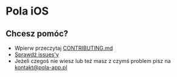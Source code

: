 # Pola iOS

## Chcesz pomóc?

* Wpierw przeczytaj [CONTRIBUTING.md](https://github.com/KlubJagiellonski/pola-ios/blob/master/CONTRIBUTING.md)
* [Sprawdź issues'y](https://github.com/KlubJagiellonski/pola-ios/issues)
* Jeżeli czegoś nie wiesz lub też masz z czymś problem pisz na [kontakt@pola-app.pl](kontakt@pola-app.pl)
